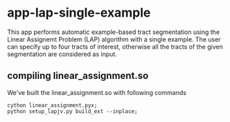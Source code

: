 # app-lap-single-example
This app performs automatic example-based tract segmentation using the Linear Assignemt Problem (LAP) algorithm with a single example. The user can specify up to four tracts of interest, otherwise all the tracts of the given segmentation are considered as input.

## compiling linear_assignment.so

We've built the linear_assignment.so with following commands

```
cython linear_assignment.pyx;
python setup_lapjv.py build_ext --inplace;
```

